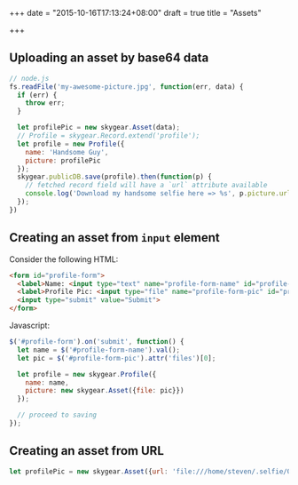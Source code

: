 +++
date = "2015-10-16T17:13:24+08:00"
draft = true
title = "Assets"

+++

## Uploading an asset by base64 data

```js
// node.js
fs.readFile('my-awesome-picture.jpg', function(err, data) {
  if (err) {
    throw err;
  }

  let profilePic = new skygear.Asset(data);
  // Profile = skygear.Record.extend('profile');
  let profile = new Profile({
    name: 'Handsome Guy',
    picture: profilePic
  });
  skygear.publicDB.save(profile).then(function(p) {
    // fetched record field will have a `url` attribute available
    console.log('Download my handsome selfie here => %s', p.picture.url);
  });
})
```

## Creating an asset from `input` element

Consider the following HTML:

```html
<form id="profile-form">
  <label>Name: <input type="text" name="profile-form-name" id="profile-form-name"></label><br>
  <label>Profile Pic: <input type="file" name="profile-form-pic" id="profile-form-pic" accept="image/*"></label><br>
  <input type="submit" value="Submit">
</form>
```

Javascript:

```js
$('#profile-form').on('submit', function() {
  let name = $('#profile-form-name').val();
  let pic = $('#profile-form-pic').attr('files')[0];

  let profile = new skygear.Profile({
    name: name,
    picture: new skygear.Asset({file: pic}})
  });

  // proceed to saving
});
```

## Creating an asset from URL

```js
let profilePic = new skygear.Asset({url: 'file:///home/steven/.selfie/0001.jpg'});
```
